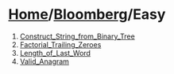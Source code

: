 # [Home](./../..)/[Bloomberg](./..)/Easy
1. [Construct_String_from_Binary_Tree](./Construct_String_from_Binary_Tree.md)
2. [Factorial_Trailing_Zeroes](./Factorial_Trailing_Zeroes.md)
3. [Length_of_Last_Word](./Length_of_Last_Word.md)
4. [Valid_Anagram](./Valid_Anagram.md)
